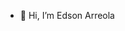 - 👋 Hi, I’m Edson Arreola


<!---
eddie-99/eddie-99 is a ✨ special ✨ repository because its `README.md` (this file) appears on your GitHub profile.
You can click the Preview link to take a look at your changes.
--->
